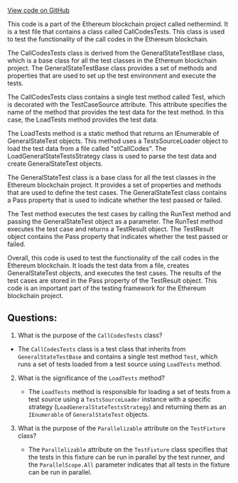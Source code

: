[View code on GitHub](https://github.com/nethermindeth/nethermind/Ethereum.Blockchain.Test/CallCodeTests.cs)

This code is a part of the Ethereum blockchain project called nethermind. It is a test file that contains a class called CallCodesTests. This class is used to test the functionality of the call codes in the Ethereum blockchain.

The CallCodesTests class is derived from the GeneralStateTestBase class, which is a base class for all the test classes in the Ethereum blockchain project. The GeneralStateTestBase class provides a set of methods and properties that are used to set up the test environment and execute the tests.

The CallCodesTests class contains a single test method called Test, which is decorated with the TestCaseSource attribute. This attribute specifies the name of the method that provides the test data for the test method. In this case, the LoadTests method provides the test data.

The LoadTests method is a static method that returns an IEnumerable of GeneralStateTest objects. This method uses a TestsSourceLoader object to load the test data from a file called "stCallCodes". The LoadGeneralStateTestsStrategy class is used to parse the test data and create GeneralStateTest objects.

The GeneralStateTest class is a base class for all the test classes in the Ethereum blockchain project. It provides a set of properties and methods that are used to define the test cases. The GeneralStateTest class contains a Pass property that is used to indicate whether the test passed or failed.

The Test method executes the test cases by calling the RunTest method and passing the GeneralStateTest object as a parameter. The RunTest method executes the test case and returns a TestResult object. The TestResult object contains the Pass property that indicates whether the test passed or failed.

Overall, this code is used to test the functionality of the call codes in the Ethereum blockchain. It loads the test data from a file, creates GeneralStateTest objects, and executes the test cases. The results of the test cases are stored in the Pass property of the TestResult object. This code is an important part of the testing framework for the Ethereum blockchain project.
## Questions: 
 1. What is the purpose of the `CallCodesTests` class?
   - The `CallCodesTests` class is a test class that inherits from `GeneralStateTestBase` and contains a single test method `Test`, which runs a set of tests loaded from a test source using `LoadTests` method.

2. What is the significance of the `LoadTests` method?
   - The `LoadTests` method is responsible for loading a set of tests from a test source using a `TestsSourceLoader` instance with a specific strategy (`LoadGeneralStateTestsStrategy`) and returning them as an `IEnumerable` of `GeneralStateTest` objects.

3. What is the purpose of the `Parallelizable` attribute on the `TestFixture` class?
   - The `Parallelizable` attribute on the `TestFixture` class specifies that the tests in this fixture can be run in parallel by the test runner, and the `ParallelScope.All` parameter indicates that all tests in the fixture can be run in parallel.